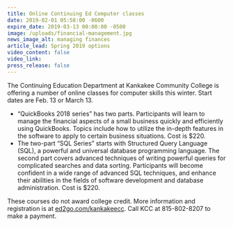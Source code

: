 ```yaml
---
title: Online Continuing Ed Computer classes
date: 2019-02-01 05:58:00 -0600
expire_date: 2019-03-13 00:00:00 -0500
image: /uploads/financial-management.jpg
news_image_alt: managing finances
article_lead: Spring 2019 options
video_content: false
video_link:
press_release: false
---
```


The Continuing Education Department at Kankakee Community College is offering a number of online classes for computer skills this winter. Start dates are Feb. 13 or March 13.

* “QuickBooks 2018 series” has two parts. Participants will learn to manage the financial aspects of a small business quickly and efficiently using QuickBooks. Topics include how to utilize the in-depth features in the software to apply to certain business situations. Cost is $220.
* The two-part “SQL Series” starts with Structured Query Language (SQL), a powerful and universal database programming language. The second part covers advanced techniques of writing powerful queries for complicated searches and data sorting. Participants will become confident in a wide range of advanced SQL techniques, and enhance their abilities in the fields of software development and database administration. Cost is $220.

These courses do not award college credit. More information and registration is at [ed2go.com/kankakeecc](https://www.ed2go.com/kankakeecc). Call KCC at 815-802-8207 to make a payment.
